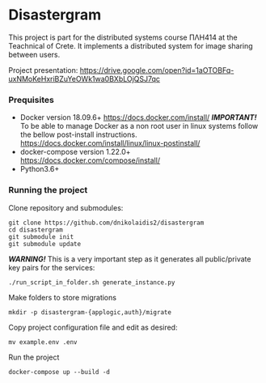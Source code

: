 # Disastergram

This project is part for the distributed systems course ΠΛΗ414 at the Teachnical of Crete. It implements a distributed system for image sharing between users.

Project presentation:
https://drive.google.com/open?id=1aOTOBFq-uxNMoKeHxriBZuYeOWk1wa0BXbLOjQSJ7qc

### Prequisites

* Docker version 18.09.6+
https://docs.docker.com/install/
___IMPORTANT!___ To be able to manage Docker as a non root user in linux systems follow the bellow post-install instructions. 
https://docs.docker.com/install/linux/linux-postinstall/
* docker-compose version 1.22.0+
https://docs.docker.com/compose/install/
* Python3.6+


### Running the project

Clone repository and submodules:
```
git clone https://github.com/dnikolaidis2/disastergram
cd disastergram
git submodule init
git submodule update
```

___WARNING!___ This is a very important step as it generates all public/private key pairs for the services:
```
./run_script_in_folder.sh generate_instance.py
```

Make folders to store migrations
```
mkdir -p disastergram-{applogic,auth}/migrate
```

Copy project configuration file and edit as desired:
```
mv example.env .env
```

Run the project
```
docker-compose up --build -d
```
